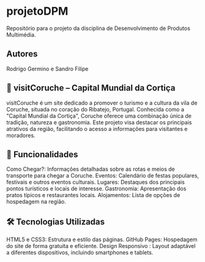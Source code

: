 # projetoDPM
Repositório para o projeto da disciplina de Desenvolvimento de Produtos Multimédia.

## Autores
Rodrigo Germino e Sandro Filipe

## 🌿 visitCoruche – Capital Mundial da Cortiça

visitCoruche é um site dedicado a promover o turismo e a cultura da vila de Coruche, situada no coração do Ribatejo, Portugal. Conhecida como a "Capital Mundial da Cortiça", Coruche oferece uma combinação única de tradição, natureza e gastronomia. Este projeto visa destacar os principais atrativos da região, facilitando o acesso a informações para visitantes e moradores.

## 🌟 Funcionalidades
Como Chegar?: Informações detalhadas sobre as rotas e meios de transporte para chegar a Coruche.
Eventos: Calendário de festas populares, festivais e outros eventos culturais.
Lugares: Destaques dos principais pontos turísticos e locais de interesse.
Gastronomia: Apresentação dos pratos típicos e restaurantes locais.
Alojamentos: Lista de opções de hospedagem na região.

## 🛠️ Tecnologias Utilizadas
HTML5 e CSS3: Estrutura e estilo das páginas.
GitHub Pages: Hospedagem do site de forma gratuita e eficiente.
Design Responsivo : Layout adaptável a diferentes dispositivos, incluindo smartphones e tablets.
